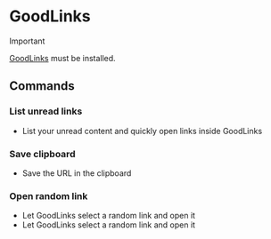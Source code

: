 # GoodLinks

> [!IMPORTANT]
> [GoodLinks](https://goodlinks.app) must be installed.

## Commands

### List unread links

- List your unread content and quickly open links inside GoodLinks

### Save clipboard

- Save the URL in the clipboard

### Open random link
- Let GoodLinks select a random link and open it
- Let GoodLinks select a random link and open it
